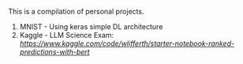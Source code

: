 This is a compilation of personal projects.

1. MNIST - Using keras simple DL architecture
2. Kaggle - LLM Science Exam: *https://www.kaggle.com/code/wlifferth/starter-notebook-ranked-predictions-with-bert*
